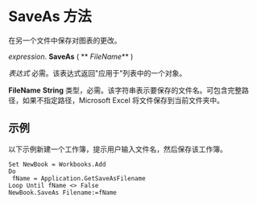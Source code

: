 
# SaveAs 方法

在另一个文件中保存对图表的更改。

 _expression_. **SaveAs** ( ** _FileName_** )

 _表达式_ 必需。该表达式返回"应用于"列表中的一个对象。

 **FileName** **String** 类型，必需。该字符串表示要保存的文件名。可包含完整路径，如果不指定路径，Microsoft Excel 将文件保存到当前文件夹中。

## 示例

以下示例新建一个工作簿，提示用户输入文件名，然后保存该工作簿。


```
Set NewBook = Workbooks.Add 
Do 
 fName = Application.GetSaveAsFilename 
Loop Until fName <> False 
NewBook.SaveAs Filename:=fName
```

